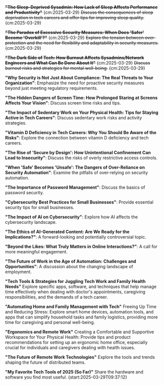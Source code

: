 ~~**"The Sleep-Deprived Sysadmin: How Lack of Sleep Affects Performance and Productivity"**~~ {cm:2025-03-29}
~~Discuss the consequences of sleep deprivation in tech careers and offer tips for improving sleep quality.~~ {cm:2025-03-29}

~~**"The Paradox of Excessive Security Measures: When Does 'Safer' Become 'Overkill'?"**~~ {cm:2025-03-29}
~~Explore the tension between over-protection and the need for flexibility and adaptability in security measures.~~ {cm:2025-03-29}

~~**"The Dark Side of Tech: How Burnout Affects Sysadmins/Network Engineers and What Can Be Done About It"**~~ {cm:2025-03-29}
~~Discuss burnout risks and strategies for mental well-being.~~ {cm:2025-03-29}

**"Why Security is Not Just About Compliance: The Real Threats to Your Organization"**: Emphasize the need for proactive security measures beyond just meeting regulatory requirements.

**"The Hidden Dangers of Screen Time: How Prolonged Staring at Screens Affects Your Vision"**: Discuss screen time risks and tips.

**"The Impact of Sedentary Work on Your Physical Health: Tips for Staying Active in Tech Careers"**: Discuss sedentary work risks and activity strategies.

**"Vitamin D Deficiency in Tech Careers: Why You Should Be Aware of the Risks"**: Explore the connection between vitamin D deficiency and tech careers.

**"The Rise of 'Secure by Design': How Unintentional Confinement Can Lead to Insecurity"**: Discuss the risks of overly restrictive access controls.

**"When 'Safe' Becomes 'Unsafe': The Dangers of Over-Reliance on Security Automation"**: Examine the pitfalls of over-relying on security automation.

**"The Importance of Password Management"**: Discuss the basics of password security.

**"Cybersecurity Best Practices for Small Businesses"**: Provide essential security tips for small businesses.

**"The Impact of AI on Cybersecurity"**: Explore how AI affects the cybersecurity landscape.

**"The Ethics of AI-Generated Content: Are We Ready for the Implications?"**: A forward-looking and potentially controversial topic.

**"Beyond the Likes: What Truly Matters in Online Interactions?"**: A call for more meaningful engagement.

**"The Future of Work in the Age of Automation: Challenges and Opportunities"**: A discussion about the changing landscape of employment.

**"Tech Tools & Strategies for Juggling Tech Work and Family Health Needs"** Explore specific apps, software, and techniques that help manage time effectively when dealing with doctor's appointments, caregiving responsibilities, and the demands of a tech career.

**"Automating Home and Family Management with Tech"** Freeing Up Time and Reducing Stress: Explore smart home devices, automation tools, and apps that can simplify household tasks and family logistics, providing more time for caregiving and personal well-being.

**"Ergonomics and Remote Work"** Creating a Comfortable and Supportive Workspace for Your Physical Health: Provide tips and product recommendations for setting up an ergonomic home office, especially crucial for individuals and caregivers dealing with health issues.

**"The Future of Remote Work Technologies"** Explore the tools and trends shaping the future of distributed teams.

**"My Favorite Tech Tools of 2025 (So Far)"** Share the hardware and software you find most useful. {start:2025-03-29T09:37:12}